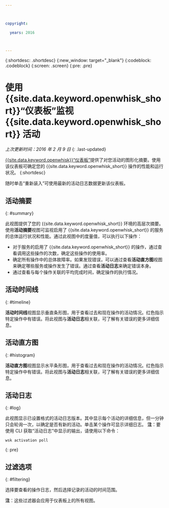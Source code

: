 ```yaml
---

 

copyright:

  years: 2016

 

---
```


{:shortdesc: .shortdesc}
{:new_window: target="_blank"}
{:codeblock: .codeblock}
{:screen: .screen}
{:pre: .pre}

# 使用 {{site.data.keyword.openwhisk_short}}“仪表板”监视 {{site.data.keyword.openwhisk_short}} 活动
*上次更新时间：2016 年 2 月 9 日*
{: .last-updated}

[{{site.data.keyword.openwhisk}}“仪表板”](https://{DomainName}/whisk/dashboard/)提供了对您活动的图形化摘要。使用该仪表板可确定您的 {{site.data.keyword.openwhisk_short}} 操作的性能和运行状况。
{:shortdesc}

随时单击“重新装入”可使用最新的活动日志数据更新该仪表板。

## 活动摘要
{: #summary}

此视图提供了您的 {{site.data.keyword.openwhisk_short}} 环境的高层次摘要。使用**活动摘要**视图可监视启用了 {{site.data.keyword.openwhisk_short}} 的服务的总体运行状况和性能。通过此视图中的度量值，可以执行以下操作：
* 对于服务的启用了 {{site.data.keyword.openwhisk_short}} 的操作，通过查看调用这些操作的次数，确定这些操作的使用率。
* 确定所有操作中的总体故障率。如果发现错误，可以通过查看**活动直方图**视图来确定哪些服务或操作发生了错误。通过查看**活动日志**来确定错误本身。
* 通过查看与每个操作关联的平均完成时间，确定操作的执行情况。 

<!-- For tips on improving performance, see troubleshooting? -->

## 活动时间线
{: #timeline}

**活动时间线**视图显示垂直条形图，用于查看过去和现在操作的活动情况。红色指示特定操作中有错误。将此视图与**活动日志**相关联，可了解有关错误的更多详细信息。

## 活动直方图
{: #histogram}

**活动直方图**视图显示水平条形图，用于查看过去和现在操作的活动情况。红色指示特定操作中有错误。将此视图与**活动日志**相关联，可了解有关错误的更多详细信息。

## 活动日志
{: #log}

此视图显示已设置格式的活动日志版本。其中显示每个活动的详细信息，但一分钟只会轮询一次，以确定是否有新的活动。单击某个操作可显示详细日志。
**注**：要使用 CLI 获取“活动日志”中显示的输出，请使用以下命令： 

  ```
  wsk activation poll
  ```
  {: pre} 

## 过滤选项
{: #filtering}

选择要查看的操作日志，然后选择记录的活动的时间范围。 

**注**：这些过滤器会应用于仪表板上的所有视图。
